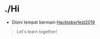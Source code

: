 # ./Hi
* Disini tempat bermain [Hacktoberfest2019](https://hacktoberfest.digitalocean.com/)
> Let's learn together!
